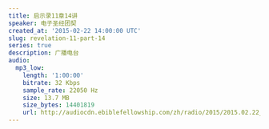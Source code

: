 ```yaml
---
title: 启示录11章14讲
speaker: 电子圣经团契
created_at: '2015-02-22 14:00:00 UTC'
slug: revelation-11-part-14
series: true
description: 广播电台
audio:
  mp3_low:
    length: '1:00:00'
    bitrate: 32 Kbps
    sample_rate: 22050 Hz
    size: 13.7 MB
    size_bytes: 14401819
    url: http://audiocdn.ebiblefellowship.com/zh/radio/2015/2015.02.22_EBF_-_Revelation_11_Part_14.mp3
---
```

